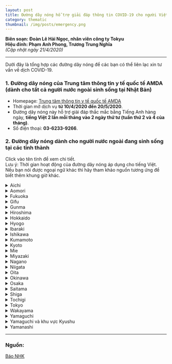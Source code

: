```yaml
---
layout: post
title: Đường dây nóng hỗ trợ giải đáp thông tin COVID-19 cho người Việt tại Nhật Bản
category: thematic
thumbnail: /img/posts/emergency.png
---
```


**Biên soạn: Đoàn Lê Hải Ngọc, nhân viên công ty Tokyu**  
**Hiệu đính: Phạm Anh Phong, Trương Trung Nghĩa**  
_(Cập nhật ngày 21/4/2020)_

---

Dưới đây là tổng hợp các đường dây nóng để các bạn có thể liên lạc xin tư vấn về dịch COVID-19.

### 1. Đường dây nóng của Trung tâm thông tin y tế quốc tế AMDA (dành cho tất cả người nước ngoài sinh sống tại Nhật Bản)

* Homepage: [Trung tâm thông tin y tế quốc tế AMDA](https://www.amdamedicalcenter.com/)  
* Thời gian mở dịch vụ __từ 10/4/2020 đến 20/5/2020__.  
* Đường dây nóng này hỗ trợ giải đáp thắc mắc bằng Tiếng Anh hàng ngày, __tiếng Việt 2 lần mỗi tháng vào 2 ngày thứ tư (tuần thứ 2 và 4 của tháng)__.  
* Số điện thoại: __03-6233-9266__.

### 2. Đường dây nóng dành cho người nước ngoài đang sinh sống tại các tỉnh thành

Click vào tên tỉnh để xem chi tiết.  
Lưu ý: Thời gian hoạt động của đường dây nóng áp dụng cho tiếng Việt. Nếu bạn nói được ngoại ngữ khác thì hãy tham khảo nguồn tương ứng để biết thêm khung giờ khác.

<details>
    <summary>Aichi</summary>
    <ul>
        <li>Thời gian hoạt động: 10:00 ～ 19:00 hằng ngày.</li>
        <li>Cách thức liên lạc: <a href="https://aichi-en.livecall.jp/">https://aichi-en.livecall.jp</a></li>
        <li>Nguồn: <a href="https://aichi.livecall.jp/en/ipCC/">https://aichi.livecall.jp/en/ipCC/</a></li>
    </ul>
</details>
<details>
    <summary>Aomori</summary>
    <ul>
        <li>Thời gian hoạt động: 10:00 ～ 14:00 thứ ba hằng tuần.</li>
        <li>Số điện thoại: 017-718-5147</li>
        <li>Nguồn: <a href="https://www.pref.aomori.lg.jp/life/kokusai/madoguchi.html">https://www.pref.aomori.lg.jp/life/kokusai/madoguchi.html</a></li>
    </ul>
</details>
<details>
    <summary>Fukuoka</summary>
    <ul>
        <li>Thời gian hoạt động: Dịch vụ hoạt động 24/24.</li>
        <li>Số điện thoại: 092-286-9595</li>
        <li>Nguồn: <a href="http://www.city.fukuoka.lg.jp/data/open/cnt/3/66154/1/fukuokaajiairyousapo-tosenta.pdf?20181228141704">http://www.city.fukuoka.lg.jp/data/open/cnt/3/66154/1/fukuokaajiairyousapo-tosenta.pdf?20181228141704</a></li>
    </ul>
</details>
<details>
    <summary>Gifu</summary>
    <ul>
        <li>Thời gian hoạt động: 9:30 ～ 16:30 các ngày trong tuần.</li>
        <li>Số điện thoại: 058-263-8066</li>
        <li>Nguồn: <a href="https://www.pref.gifu.lg.jp/foreign-languages/English/consultation/center/">https://www.pref.gifu.lg.jp/foreign-languages/English/consultation/center/</a></li>
    </ul>
</details>
<details>
    <summary>Gunma</summary>
    <ul>
        <li>Thời gian hoạt động: 9:00 ～ 17:00 thứ hai đến thứ sáu.</li>
        <li>Số điện thoại: 027-289-8275</li>
        <li>Nguồn: <a href="https://www.pref.gunma.jp/03/ci11_00012.html">https://www.pref.gunma.jp/03/ci11_00012.html</a></li>
    </ul>
</details>
<details>
    <summary>Hiroshima</summary>
    <ul>
        <li>Thời gian hoạt động:
            <ul>
                <li>8:30 ～ 19:00 các ngày trong tuần</li>
                <li>9:30 ～ 18:00 thứ bảy</li>
            </ul>
        </li>
        <li>Số điện thoại: 0120-783-806</li>
        <li>Nguồn: <a href="https://www.city.hiroshima.lg.jp/site/yasashii/149191.html">https://www.city.hiroshima.lg.jp/site/yasashii/149191.html</a></li>
    </ul>
</details>
<details>
    <summary>Hokkaido</summary>
    <ul>
        <li>Thời gian hoạt động: 9:00 ～ 16:00 các ngày trong tuần.</li>
        <li>Số điện thoại: 011-200-9595</li>
        <li>Nguồn: <a href="http://www.hiecc.or.jp/soudan/">http://www.hiecc.or.jp/soudan/</a></li>
    </ul>
</details>
<details>
    <summary>Hyogo</summary>
    <ul>
        <li>Thời gian hoạt động: 9:00 ～ 17:00 hằng ngày.</li>
        <li>Số điện thoại: 080-4275-4489 (không có tiếng Việt)</li>
        <li>Nguồn: <a href="https://www.hyogo-ip.or.jp/shisetsuannai/infocenter/index.html">https://www.hyogo-ip.or.jp/shisetsuannai/infocenter/index.html</a></li>
    </ul>
</details>
<details>
    <summary>Ibaraki</summary>
    <ul>
        <li>Thời gian hoạt động: 9:00 ～ 12:00, 13:00 ～ 17:00 các ngày trong tuần.</li>
        <li>Số điện thoại:  029-859-5000 (tiếng Anh)</li>
        <li>Nguồn: <a href="https://www.city.tsukuba.lg.jp/kosodate/oshirase/1009905.html">https://www.city.tsukuba.lg.jp/kosodate/oshirase/1009905.html</a></li>
    </ul>
</details>
<details>
    <summary>Ishikawa</summary>
    <ul>
        <li>Thời gian hoạt động: 9:15 ～ 17:15 các ngày trong tuần.</li>
        <li>Số điện thoại:  076-222-5950 (không có tiếng Việt)</li>
        <li>Nguồn: <a href="http://www.ifie.or.jp/english/foreigners/useful_info/triophone_home.html">http://www.ifie.or.jp/english/foreigners/useful_info/triophone_home.html</a></li>
    </ul>
</details>
<details>
    <summary>Kumamoto</summary>
    <ul>
        <li>Thời gian hoạt động: 8:30 ～ 17:15 hằng ngày.</li>
        <li>Số điện thoại: 080-4275-4489</li>
        <li>Nguồn: <a href="https://www.pref.kumamoto.jp/kiji_29479.html">https://www.pref.kumamoto.jp/kiji_29479.html</a></li>
    </ul>
</details>
<details>
    <summary>Kyoto</summary>
    <ul>
        <li>Thời gian hoạt động:
            <ul>
                <li>10:00 ～ 17:00 hằng ngày.</li>
                <li>Không làm việc các ngày thứ ba của tuần thứ 2 và thứ 4 hàng tháng.</li>
                <li>Không làm việc ngày lễ.</li>
            </ul>
        </li>
        <li>Số điện thoại: 075-343-9666</li>
        <li>Nguồn: <a href="http://www.pref.kyoto.jp/kokusai/madoguchikaisetsu.html">http://www.pref.kyoto.jp/kokusai/madoguchikaisetsu.html</a></li>
    </ul>
</details>
<details>
    <summary>Mie</summary>
    <ul>
        <li>Thời gian hoạt động: 9:00 ～ 17:00 các ngày trong tuần.</li>
        <li>Số điện thoại: 080-3300-8077</li>
        <li>Nguồn: <a href="https://www.pref.mie.lg.jp/common/content/000845358.pdf">https://www.pref.mie.lg.jp/common/content/000845358.pdf</a></li>
    </ul>
</details>
<details>
    <summary>Miyazaki</summary>
    <ul>
        <li>Thời gian hoạt động: 10:00 ～ 19:00 từ thứ ba đến thứ bảy.</li>
        <li>Số điện thoại: 0985-41-5901</li>
        <li>Nguồn: <a href="https://www.pref.miyazaki.lg.jp/allmiyazaki/kanko/koryu/20191021100712.html">https://www.pref.miyazaki.lg.jp/allmiyazaki/kanko/koryu/20191021100712.html</a></li>
    </ul>
</details>
<details>
    <summary>Nagano</summary>
    <ul>
        <li>Thời gian hoạt động: Dịch vụ hoạt động 24/24.</li>
        <li>Số điện thoại: 0120-691-792</li>
        <li>Nguồn: <a href="https://www.naganoken-tabunka-center.jp/disaster_info/778/">https://www.naganoken-tabunka-center.jp/disaster_info/778/</a></li>
    </ul>
</details>
<details>
    <summary>Niigata</summary>
    <ul>
        <li>Thời gian hoạt động: 10:00 ～ 16:00 thứ ba hằng tuần.</li>
        <li>Số điện thoại: 025-241-1881</li>
        <li>Nguồn: <a href="http://www.niigata-ia.or.jp/jp/ct/003_zaiken_sup/003_kyouiku_soudan/003_kyouiku_soudan.html">http://www.niigata-ia.or.jp/jp/ct/003_zaiken_sup/003_kyouiku_soudan/003_kyouiku_soudan.html</a></li>
    </ul>
</details>
<details>
    <summary>Oita</summary>
    <ul>
        <li>Thời gian hoạt động: Dịch vụ hoạt động 24/24.</li>
        <li>Số điện thoại: 0120-691-476</li>
        <li>Nguồn: <a href="http://www.city.oita.oita.jp/o017/livingguide/en/bosai/service.html">http://www.city.oita.oita.jp/o017/livingguide/en/bosai/service.html</a></li>
    </ul>
</details>
<details>
    <summary>Okinawa</summary>
    <ul>
        <li>Thời gian hoạt động: Dịch vụ hoạt động 24/24.</li>
        <li>Số điện thoại: 0570-050-235</li>
        <li>Nguồn: <a href="https://www.pref.okinawa.jp/site/bunka-sports/kankoshinko/ukeire/documents/ichiranhyou.pdf">https://www.pref.okinawa.jp/site/bunka-sports/kankoshinko/ukeire/documents/ichiranhyou.pdf"</a></li>
    </ul>
</details>
<details>
    <summary>Osaka</summary>
    <ul>
        <li>Trung tâm giao lưu quốc tế Osaka:
            <ul>
                <li>Thời gian hoạt động:
                    <ul>
                        <li>9:00 ～ 20:00 thứ hai và thứ sáu.</li>
                        <li>9:00 ～ 17:30 thứ ba, thứ tư và thứ năm.</li>
                        <li>13:00 ～ 17:00 chủ nhật của tuần thứ 2 và thứ 4 hàng tháng.</li>
                        <li>Không làm việc ngày lễ.</li>
                    </ul>
                </li>
                <li>Số điện thoại: 06-6941-2297</li>
                <li>Nguồn: <a href="https://www.ofix.or.jp/life/vietnam/">https://www.ofix.or.jp/life/vietnam/</a></li>
            </ul>
        </li>
        <li>Quỹ Nhà quốc tế Osaka:
            <ul>
                <li>Thời gian hoạt động:
                    <ul>
                        <li>9:00 ～ 19:00 các ngày trong tuần.</li>
                        <li>9:00 ～ 17:30 các ngày thứ 7, chủ nhật và nghỉ lễ.</li>
                    </ul>
                </li>
                <li>Số điện thoại: 06-6773-6533</li>
                <li>Nguồn: <a href=https://www.ih-osaka.or.jp/2020/04/01/coronavirus/">https://www.ih-osaka.or.jp/2020/04/01/coronavirus/</a></li>
            </ul>
        </li>
    </ul>
</details>
<details>
    <summary>Saitama</summary>
    <ul>
        <li>Thời gian hoạt động: 9:00 ～ 16:00 các ngày trong tuần.</li>
        <li>Số điện thoại: 048-833-3296</li>
        <li>Nguồn: <a href="https://www.pref.saitama.lg.jp/a0306/tabunkakyousei/sogo-sodan.html">https://www.pref.saitama.lg.jp/a0306/tabunkakyousei/sogo-sodan.html</a></li>
    </ul>
</details>
<details>
    <summary>Shiga</summary>
    <ul>
        <li>Thời gian hoạt động: 10:00 ～ 17:00 các ngày trong tuần.</li>
        <li>Số điện thoại: 077-523-5646</li>
        <li>Nguồn: <a href="http://www.s-i-a.or.jp/en/counsel">http://www.s-i-a.or.jp/en/counsel</a></li>
    </ul>
</details>
<details>
    <summary>Tochigi</summary>
    <ul>
        <li>Thời gian hoạt động: Dịch vụ hoạt động 24/24.</li>
        <li>Số điện thoại: 028-678-8282</li>
        <li>Nguồn: <a href="http://www.pref.tochigi.lg.jp/e04/welfare/hoken-eisei/kansen/r1houdoukansentantou/20200309coronasoudan.html">http://www.pref.tochigi.lg.jp/e04/welfare/hoken-eisei/kansen/r1houdoukansentantou/20200309coronasoudan.html</a></li>
    </ul>
</details>
<details>
    <summary>Tokyo</summary>
    <ul>
        <li>Thời gian hoạt động: 10:00 ～ 17:00 các ngày trong tuần.</li>
        <li>Số điện thoại: 0120-296-004</li>
        <li>Nguồn: <a href="https://www.metro.tokyo.lg.jp/tosei/hodohappyo/press/2020/04/16/11.html">https://www.metro.tokyo.lg.jp/tosei/hodohappyo/press/2020/04/16/11.html</a></li>
    </ul>
</details>
<details>
    <summary>Wakayama</summary>
    <ul>
        <li>Thời gian hoạt động: 10:00 ～ 17:00 các ngày trong tuần, trừ thứ 4.</li>
        <li>Số điện thoại: 073-435-5240 (tiếng Anh, Trung)</li>
        <li>Nguồn: <a href="https://wak-kokusai.jp/">https://wak-kokusai.jp/</a></li>
    </ul>
</details>
<details>
    <summary>Yamaguchi</summary>
    <ul>
        <li>Thời gian hoạt động: 10:00 ～ 16:00 chiều thứ tư và thứ sáu.</li>
        <li>Số điện thoại: 083-995-2100</li>
        <li>Nguồn: <a href="https://www.pref.yamaguchi.lg.jp/cms/a12900/tabunka/ymcc.html">https://www.pref.yamaguchi.lg.jp/cms/a12900/tabunka/ymcc.html</a></li>
    </ul>
</details>
<details>
    <summary>Yamaguchi và khu vực Kyushu</summary>
    <ul>
        <li>Thời gian hoạt động: Dịch vụ hoạt động 24/24.</li>
        <li>Số điện thoại: 092-687-6639</li>
        <li>Nguồn: <a href="https://www.pref.oita.jp/uploaded/attachment/2023584.pdf">https://www.pref.oita.jp/uploaded/attachment/2023584.pdf</a></li>
    </ul>
</details>
<details>
    <summary>Yamanashi</summary>
    <ul>
        <li>Thời gian hoạt động: 9:00 ～ 16:00 từ thứ ba đến thứ bảy</li>
        <li>Số điện thoại: 055-222-3390</li>
        <li>Nguồn: <a href="https://www.pref.yamanashi.jp/kokusai/covid19_consultation.html">https://www.pref.yamanashi.jp/kokusai/covid19_consultation.html</a></li>
    </ul>
</details>

---

### Nguồn:  
[Báo NHK](https://www3.nhk.or.jp/nhkworld/upld/thumbnails/vi/news/backstories/vie_latest%20info.pdf)  

